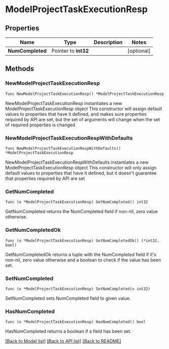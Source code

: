 # ModelProjectTaskExecutionResp

## Properties

Name | Type | Description | Notes
------------ | ------------- | ------------- | -------------
**NumCompleted** | Pointer to **int32** |  | [optional] 

## Methods

### NewModelProjectTaskExecutionResp

`func NewModelProjectTaskExecutionResp() *ModelProjectTaskExecutionResp`

NewModelProjectTaskExecutionResp instantiates a new ModelProjectTaskExecutionResp object
This constructor will assign default values to properties that have it defined,
and makes sure properties required by API are set, but the set of arguments
will change when the set of required properties is changed

### NewModelProjectTaskExecutionRespWithDefaults

`func NewModelProjectTaskExecutionRespWithDefaults() *ModelProjectTaskExecutionResp`

NewModelProjectTaskExecutionRespWithDefaults instantiates a new ModelProjectTaskExecutionResp object
This constructor will only assign default values to properties that have it defined,
but it doesn't guarantee that properties required by API are set

### GetNumCompleted

`func (o *ModelProjectTaskExecutionResp) GetNumCompleted() int32`

GetNumCompleted returns the NumCompleted field if non-nil, zero value otherwise.

### GetNumCompletedOk

`func (o *ModelProjectTaskExecutionResp) GetNumCompletedOk() (*int32, bool)`

GetNumCompletedOk returns a tuple with the NumCompleted field if it's non-nil, zero value otherwise
and a boolean to check if the value has been set.

### SetNumCompleted

`func (o *ModelProjectTaskExecutionResp) SetNumCompleted(v int32)`

SetNumCompleted sets NumCompleted field to given value.

### HasNumCompleted

`func (o *ModelProjectTaskExecutionResp) HasNumCompleted() bool`

HasNumCompleted returns a boolean if a field has been set.


[[Back to Model list]](../README.md#documentation-for-models) [[Back to API list]](../README.md#documentation-for-api-endpoints) [[Back to README]](../README.md)


